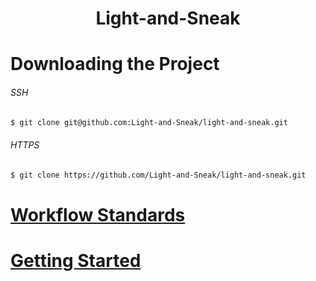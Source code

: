 <h1 align="center">Light-and-Sneak</h1>

# Downloading the Project
###### SSH
```sh
$ git clone git@github.com:Light-and-Sneak/light-and-sneak.git
```
###### HTTPS
```sh
$ git clone https://github.com/Light-and-Sneak/light-and-sneak.git
```
# [Workflow Standards](https://github.com/Light-and-Sneak/light-and-sneak/blob/master/docs/WORKFLOW.md)
# [Getting Started](https://github.com/Light-and-Sneak/light-and-sneak/blob/master/docs/GETTING_STARTED.md)



